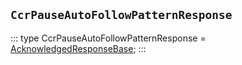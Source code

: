 ## `CcrPauseAutoFollowPatternResponse`
:::
type CcrPauseAutoFollowPatternResponse = [AcknowledgedResponseBase](./AcknowledgedResponseBase.md);
:::
